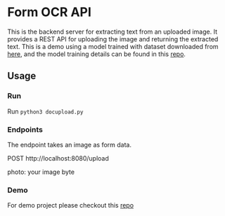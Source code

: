 # Form OCR API

This is the backend server for extracting text from an uploaded image. It provides a REST API for uploading the image and returning the extracted text.
This is a demo using a model trained with dataset downloaded from [here](https://www.nist.gov/srd/nist-special-database-2), and the model training details can be found in this [repo](https://github.com/ericyu049/form-ocr).




## Usage

### Run
Run ```python3 docupload.py```

### Endpoints

The endpoint takes an image as form data. 

POST http://localhost:8080/upload

photo: your image byte


### Demo

For demo project please checkout this [repo](https://github.com/ericyu049/form-ocr-ui)
